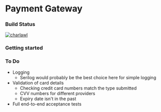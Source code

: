 # Payment Gateway

### Build Status
[![charlawl](https://circleci.com/gh/charlawl/payment-gateway.svg?style=shield)](https://app.circleci.com/pipelines/github/charlawl)

### 

### Getting started

### To Do
- Logging 
  - Serilog would probably be the best choice here for simple logging
- Validation of card details
  - Checking credit card numbers match the type submitted
  - CVV numbers for different providers
  - Expiry date isn't in the past
- Full end-to-end acceptance tests
